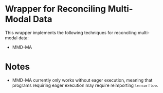 # Wrapper for Reconciling Multi-Modal Data
This wrapper implements the following techniques for reconciling multi-modal data:
- MMD-MA

# Notes
- MMD-MA currently only works without eager execution, meaning that programs requiring eager execution may require reimporting `tensorflow`.
